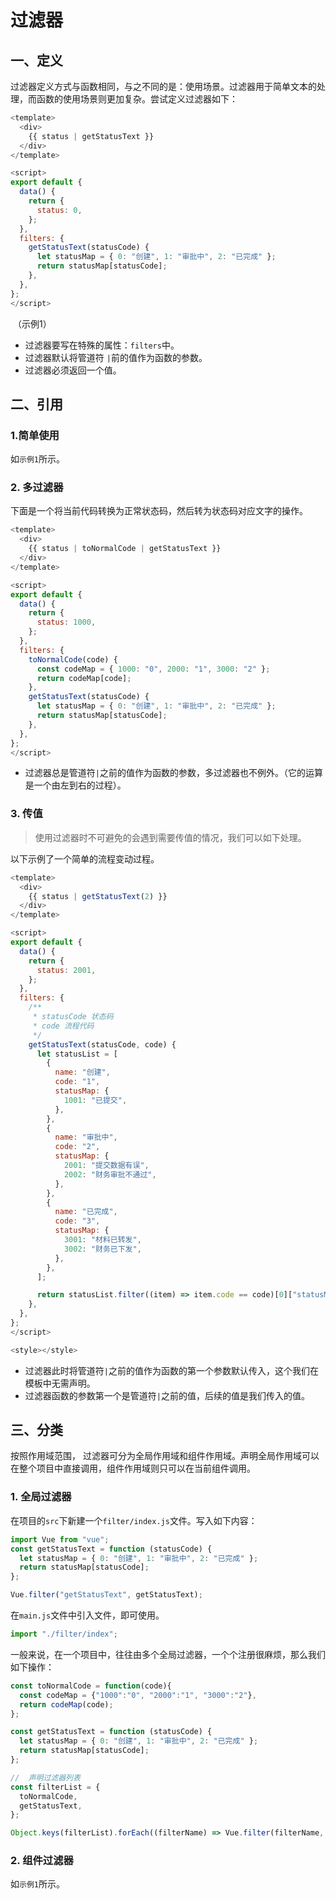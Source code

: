 # 过滤器

## 一、定义

过滤器定义方式与函数相同，与之不同的是：使用场景。过滤器用于简单文本的处理，而函数的使用场景则更加复杂。尝试定义过滤器如下：

```js
<template>
  <div>
    {{ status | getStatusText }}
  </div>
</template>

<script>
export default {
  data() {
    return {
      status: 0,
    };
  },
  filters: {
    getStatusText(statusCode) {
      let statusMap = { 0: "创建", 1: "审批中", 2: "已完成" };
      return statusMap[statusCode];
    },
  },
};
</script>
```

​																											（示例1）

- 过滤器要写在特殊的属性：`filters`中。
- 过滤器默认将管道符 `|`前的值作为函数的参数。
- 过滤器必须返回一个值。

## 二、引用

### 1.简单使用

如`示例1`所示。

### 2. 多过滤器

下面是一个将当前代码转换为正常状态码，然后转为状态码对应文字的操作。

````js
<template>
  <div>
    {{ status | toNormalCode | getStatusText }}
  </div>
</template>

<script>
export default {
  data() {
    return {
      status: 1000,
    };
  },
  filters: {
    toNormalCode(code) {
      const codeMap = { 1000: "0", 2000: "1", 3000: "2" };
      return codeMap[code];
    },
    getStatusText(statusCode) {
      let statusMap = { 0: "创建", 1: "审批中", 2: "已完成" };
      return statusMap[statusCode];
    },
  },
};
</script>

````

- 过滤器总是管道符`|`之前的值作为函数的参数，多过滤器也不例外。（它的运算是一个由左到右的过程）。

### 3. 传值

> 使用过滤器时不可避免的会遇到需要传值的情况，我们可以如下处理。

以下示例了一个简单的流程变动过程。

```js
<template>
  <div>
    {{ status | getStatusText(2) }}
  </div>
</template>

<script>
export default {
  data() {
    return {
      status: 2001,
    };
  },
  filters: {
    /**
     * statusCode 状态码
     * code 流程代码
     */
    getStatusText(statusCode, code) {
      let statusList = [
        {
          name: "创建",
          code: "1",
          statusMap: {
            1001: "已提交",
          },
        },
        {
          name: "审批中",
          code: "2",
          statusMap: {
            2001: "提交数据有误",
            2002: "财务审批不通过",
          },
        },
        {
          name: "已完成",
          code: "3",
          statusMap: {
            3001: "材料已转发",
            3002: "财务已下发",
          },
        },
      ];

      return statusList.filter((item) => item.code == code)[0]["statusMap"][statusCode];
    },
  },
};
</script>

<style></style>

```

- 过滤器此时将管道符`|`之前的值作为函数的第一个参数默认传入，这个我们在模板中无需声明。
- 过滤器函数的参数第一个是管道符`|`之前的值，后续的值是我们传入的值。

## 三、分类

按照作用域范围， 过滤器可分为全局作用域和组件作用域。声明全局作用域可以在整个项目中直接调用，组件作用域则只可以在当前组件调用。

### 1. 全局过滤器

在项目的`src`下新建一个`filter/index.js`文件。写入如下内容：

```js
import Vue from "vue";
const getStatusText = function (statusCode) {
  let statusMap = { 0: "创建", 1: "审批中", 2: "已完成" };
  return statusMap[statusCode];
};

Vue.filter("getStatusText", getStatusText);
```

在`main.js`文件中引入文件，即可使用。

```js
import "./filter/index";
```

一般来说，在一个项目中，往往由多个全局过滤器，一个个注册很麻烦，那么我们如下操作：

```js
const toNormalCode = function(code){
  const codeMap = {"1000":"0", "2000":"1", "3000":"2"},
  return codeMap(code);
};

const getStatusText = function (statusCode) {
  let statusMap = { 0: "创建", 1: "审批中", 2: "已完成" };
  return statusMap[statusCode];
};

//	声明过滤器列表
const filterList = {
  toNormalCode,
  getStatusText,
};

Object.keys(filterList).forEach((filterName) => Vue.filter(filterName, filterList[filterName]));
```

### 2. 组件过滤器

如`示例1`所示。